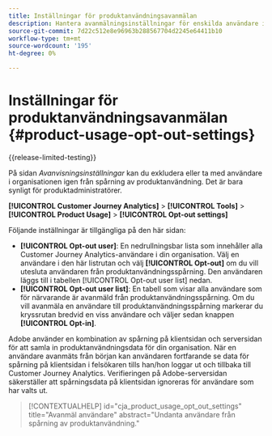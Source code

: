 ```yaml
---
title: Inställningar för produktanvändningsavanmälan
description: Hantera avanmälningsinställningar för enskilda användare inom organisationen.
source-git-commit: 7d22c512e8e96963b288567704d2245e64411b10
workflow-type: tm+mt
source-wordcount: '195'
ht-degree: 0%

---
```


# Inställningar för produktanvändningsavanmälan {#product-usage-opt-out-settings}

{{release-limited-testing}}

På sidan _Avanvisningsinställningar_ kan du exkludera eller ta med användare i organisationen igen från spårning av produktanvändning. Det är bara synligt för produktadministratörer.

**[!UICONTROL Customer Journey Analytics]** > **[!UICONTROL Tools]** > **[!UICONTROL Product Usage]** > **[!UICONTROL Opt-out settings]**

Följande inställningar är tillgängliga på den här sidan:

* **[!UICONTROL Opt-out user]**: En nedrullningsbar lista som innehåller alla Customer Journey Analytics-användare i din organisation. Välj en användare i den här listrutan och välj **[!UICONTROL Opt-out]** om du vill utesluta användaren från produktanvändningsspårning. Den användaren läggs till i tabellen [!UICONTROL Opt-out user list] nedan.
* **[!UICONTROL Opt-out user list]**: En tabell som visar alla användare som för närvarande är avanmäld från produktanvändningsspårning. Om du vill avanmäla en användare till produktanvändningsspårning markerar du kryssrutan bredvid en viss användare och väljer sedan knappen **[!UICONTROL Opt-in]**.

Adobe använder en kombination av spårning på klientsidan och serversidan för att samla in produktanvändningsdata för din organisation. När en användare avanmäts från början kan användaren fortfarande se data för spårning på klientsidan i felsökaren tills han/hon loggar ut och tillbaka till Customer Journey Analytics. Verifieringen på Adobe-serversidan säkerställer att spårningsdata på klientsidan ignoreras för användare som har valts ut.

>[!CONTEXTUALHELP]
>id="cja_product_usage_opt_out_settings"
>title="Avanmäl användare"
>abstract="Undanta användare från spårning av produktanvändning."
